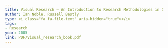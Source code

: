 ```yaml
---
title: Visual Research — An Introduction to Research Methodologies in Graphic Design
author: Ian Noble, Russell Bestly
type: <i class="fa fa-file-text" aria-hidden="true"></i>
tags:
- Research
year: 2005
link: PDF/Visual_research_book.pdf
---
```

